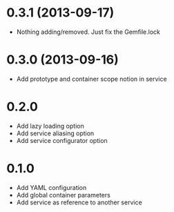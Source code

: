 # 0.3.1 (2013-09-17)

* Nothing adding/removed. Just fix the Gemfile.lock

# 0.3.0 (2013-09-16)

* Add prototype and container scope notion in service

# 0.2.0

* Add lazy loading option
* Add service aliasing option
* Add service configurator option

# 0.1.0

* Add YAML configuration
* Add global container parameters
* Add service as reference to another service
